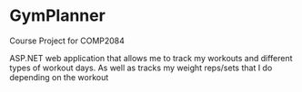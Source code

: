 # GymPlanner
Course Project for COMP2084

ASP.NET web application that allows me to track my workouts and different types of workout days. As well as tracks my weight reps/sets that I do depending on the workout
